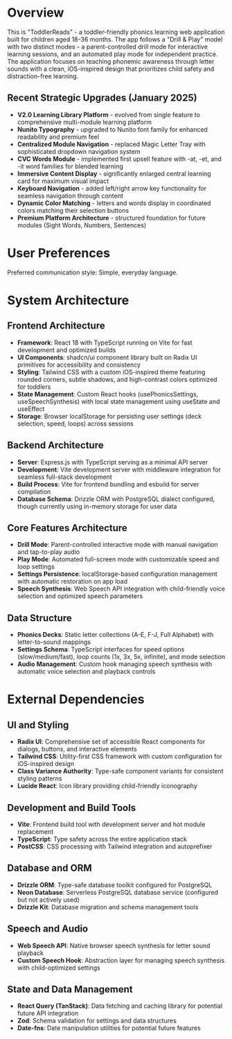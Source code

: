 # Overview

This is "ToddlerReads" - a toddler-friendly phonics learning web application built for children aged 18-36 months. The app follows a "Drill & Play" model with two distinct modes - a parent-controlled drill mode for interactive learning sessions, and an automated play mode for independent practice. The application focuses on teaching phonemic awareness through letter sounds with a clean, iOS-inspired design that prioritizes child safety and distraction-free learning.

## Recent Strategic Upgrades (January 2025)
- **V2.0 Learning Library Platform** - evolved from single feature to comprehensive multi-module learning platform
- **Nunito Typography** - upgraded to Nunito font family for enhanced readability and premium feel
- **Centralized Module Navigation** - replaced Magic Letter Tray with sophisticated dropdown navigation system
- **CVC Words Module** - implemented first upsell feature with -at, -et, and -it word families for blended learning
- **Immersive Content Display** - significantly enlarged central learning card for maximum visual impact
- **Keyboard Navigation** - added left/right arrow key functionality for seamless navigation through content
- **Dynamic Color Matching** - letters and words display in coordinated colors matching their selection buttons
- **Premium Platform Architecture** - structured foundation for future modules (Sight Words, Numbers, Sentences)

# User Preferences

Preferred communication style: Simple, everyday language.

# System Architecture

## Frontend Architecture
- **Framework**: React 18 with TypeScript running on Vite for fast development and optimized builds
- **UI Components**: shadcn/ui component library built on Radix UI primitives for accessibility and consistency
- **Styling**: Tailwind CSS with a custom iOS-inspired theme featuring rounded corners, subtle shadows, and high-contrast colors optimized for toddlers
- **State Management**: Custom React hooks (usePhonicsSettings, useSpeechSynthesis) with local state management using useState and useEffect
- **Storage**: Browser localStorage for persisting user settings (deck selection, speed, loops) across sessions

## Backend Architecture
- **Server**: Express.js with TypeScript serving as a minimal API server
- **Development**: Vite development server with middleware integration for seamless full-stack development
- **Build Process**: Vite for frontend bundling and esbuild for server compilation
- **Database Schema**: Drizzle ORM with PostgreSQL dialect configured, though currently using in-memory storage for user data

## Core Features Architecture
- **Drill Mode**: Parent-controlled interactive mode with manual navigation and tap-to-play audio
- **Play Mode**: Automated full-screen mode with customizable speed and loop settings
- **Settings Persistence**: localStorage-based configuration management with automatic restoration on app load
- **Speech Synthesis**: Web Speech API integration with child-friendly voice selection and optimized speech parameters

## Data Structure
- **Phonics Decks**: Static letter collections (A-E, F-J, Full Alphabet) with letter-to-sound mappings
- **Settings Schema**: TypeScript interfaces for speed options (slow/medium/fast), loop counts (1x, 3x, 5x, infinite), and mode selection
- **Audio Management**: Custom hook managing speech synthesis with automatic voice selection and playback controls

# External Dependencies

## UI and Styling
- **Radix UI**: Comprehensive set of accessible React components for dialogs, buttons, and interactive elements
- **Tailwind CSS**: Utility-first CSS framework with custom configuration for iOS-inspired design
- **Class Variance Authority**: Type-safe component variants for consistent styling patterns
- **Lucide React**: Icon library providing child-friendly iconography

## Development and Build Tools
- **Vite**: Frontend build tool with development server and hot module replacement
- **TypeScript**: Type safety across the entire application stack
- **PostCSS**: CSS processing with Tailwind integration and autoprefixer

## Database and ORM
- **Drizzle ORM**: Type-safe database toolkit configured for PostgreSQL
- **Neon Database**: Serverless PostgreSQL database service (configured but not actively used)
- **Drizzle Kit**: Database migration and schema management tools

## Speech and Audio
- **Web Speech API**: Native browser speech synthesis for letter sound playback
- **Custom Speech Hook**: Abstraction layer for managing speech synthesis with child-optimized settings

## State and Data Management
- **React Query (TanStack)**: Data fetching and caching library for potential future API integration
- **Zod**: Schema validation for settings and data structures
- **Date-fns**: Date manipulation utilities for potential future features